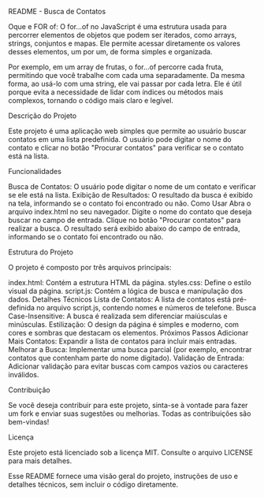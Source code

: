 README - Busca de Contatos

Oque e FOR of:
O for...of no JavaScript é uma estrutura usada para percorrer elementos de objetos que podem ser iterados, como arrays, strings, conjuntos e mapas. Ele permite acessar diretamente os valores desses elementos, um por um, de forma simples e organizada.

Por exemplo, em um array de frutas, o for...of percorre cada fruta, permitindo que você trabalhe com cada uma separadamente. Da mesma forma, ao usá-lo com uma string, ele vai passar por cada letra. Ele é útil porque evita a necessidade de lidar com índices ou métodos mais complexos, tornando o código mais claro e legível.


Descrição do Projeto

Este projeto é uma aplicação web simples que permite ao usuário buscar contatos em uma lista predefinida. O usuário pode digitar o nome do contato e clicar no botão "Procurar contatos" para verificar se o contato está na lista.


Funcionalidades

Busca de Contatos: O usuário pode digitar o nome de um contato e verificar se ele está na lista.
Exibição de Resultados: O resultado da busca é exibido na tela, informando se o contato foi encontrado ou não.
Como Usar
Abra o arquivo index.html no seu navegador.
Digite o nome do contato que deseja buscar no campo de entrada.
Clique no botão "Procurar contatos" para realizar a busca.
O resultado será exibido abaixo do campo de entrada, informando se o contato foi encontrado ou não.


Estrutura do Projeto

O projeto é composto por três arquivos principais:

index.html: Contém a estrutura HTML da página.
styles.css: Define o estilo visual da página.
script.js: Contém a lógica de busca e manipulação dos dados.
Detalhes Técnicos
Lista de Contatos: A lista de contatos está pré-definida no arquivo script.js, contendo nomes e números de telefone.
Busca Case-Insensitive: A busca é realizada sem diferenciar maiúsculas e minúsculas.
Estilização: O design da página é simples e moderno, com cores e sombras que destacam os elementos.
Próximos Passos
Adicionar Mais Contatos: Expandir a lista de contatos para incluir mais entradas.
Melhorar a Busca: Implementar uma busca parcial (por exemplo, encontrar contatos que contenham parte do nome digitado).
Validação de Entrada: Adicionar validação para evitar buscas com campos vazios ou caracteres inválidos.


Contribuição

Se você deseja contribuir para este projeto, sinta-se à vontade para fazer um fork e enviar suas sugestões ou melhorias. Todas as contribuições são bem-vindas!


Licença

Este projeto está licenciado sob a licença MIT. Consulte o arquivo LICENSE para mais detalhes.

Esse README fornece uma visão geral do projeto, instruções de uso e detalhes técnicos, sem incluir o código diretamente.